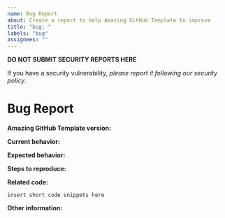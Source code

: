 ```yaml
---
name: Bug Report
about: Create a report to help Amazing GitHub Template to improve
title: "bug: "
labels: "bug"
assignees: ""
---
```


**DO NOT SUBMIT SECURITY REPORTS HERE**

If you have a security vulnerability, _please report it following our security policy_.

# Bug Report

**Amazing GitHub Template version:**

<!-- Please specify commit or tag version. -->

**Current behavior:**

<!-- Describe how the bug manifests. -->

**Expected behavior:**

<!-- Describe what the behavior would be without the bug. -->

**Steps to reproduce:**

<!--  Please explain the steps required to duplicate the issue, especially if you are able to provide a sample application. -->

**Related code:**

<!-- If you are able to illustrate the bug or feature request with an example, please provide it here. -->

```
insert short code snippets here
```

**Other information:**

<!-- List any other information that is relevant to your issue. Related issues, suggestions on how to fix, Stack Overflow links, forum links, etc. -->
